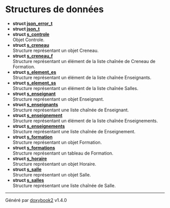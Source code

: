 # Structures de données

* **struct [json_error_t](/Classes/structjson__error__t.md)**
* **struct [json_t](/Classes/structjson__t.md)**
* **struct [s_controle](/Classes/structs__controle.md)** <br>Objet Controle.
* **struct [s_creneau](/Classes/structs__creneau.md)** <br>Structure représentant un objet Creneau.
* **struct [s_creneau_f](/Classes/structs__creneau__f.md)** <br>Structure représentant un élément de la liste chaînée de Creneau de Formation.
* **struct [s_element_es](/Classes/structs__element__es.md)** <br>Structure représentant un élément de la liste chaînée Enseignants.
* **struct [s_element_ss](/Classes/structs__element__ss.md)** <br>Structure représentant un élément de la liste chaînée Salles.
* **struct [s_enseignant](/Classes/structs__enseignant.md)** <br>Structure représentant un objet Enseignant.
* **struct [s_enseignants](/Classes/structs__enseignants.md)** <br>Structure représentant une liste chaînée de Enseignant.
* **struct [s_enseignement](/Classes/structs__enseignement.md)** <br>Structure représentant un élément de la liste chaînée Enseignements.
* **struct [s_enseignements](/Classes/structs__enseignements.md)** <br>Structure représentant une liste chaînée de Enseignement.
* **struct [s_formation](/Classes/structs__formation.md)** <br>Structure représentant un objet Formation.
* **struct [s_formations](/Classes/structs__formations.md)** <br>Structure représentant un tableau de Formation.
* **struct [s_horaire](/Classes/structs__horaire.md)** <br>Structure représentant un objet Horaire.
* **struct [s_salle](/Classes/structs__salle.md)** <br>Structure représentant un objet Salle.
* **struct [s_salles](/Classes/structs__salles.md)** <br>Structure représentant une liste chaînée de Salle.

---

Généré par [doxybook2](https://github.com/matusnovak/doxybook2) v1.4.0
